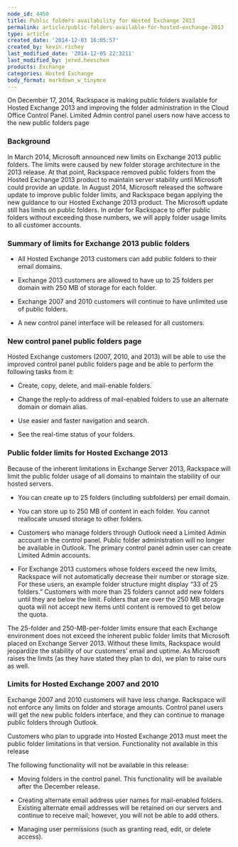 ```yaml
---
node_id: 4450
title: Public folders availability for Hosted Exchange 2013
permalink: article/public-folders-available-for-hosted-exchange-2013
type: article
created_date: '2014-12-03 16:05:57'
created_by: kevin.richey
last_modified_date: '2014-12-05 22:3211'
last_modified_by: jered.heeschen
products: Exchange
categories: Hosted Exchange
body_format: markdown_w_tinymce
---
```


On December 17, 2014, Rackspace is making public folders available for Hosted Exchange 2013 and improving the folder administration in the Cloud Office Control Panel. Limited Admin control panel users now have access to the new public folders page

### Background

In March 2014, Microsoft announced new limits on Exchange 2013 public folders. The limits were caused by new folder storage architecture in the 2013 release. At that point, Rackspace removed public folders from the Hosted Exchange 2013 product to maintain server stability until Microsoft could provide an update. In August 2014, Microsoft released the software update to improve public folder limits, and Rackspace began applying the new guidance to our Hosted Exchange 2013 product. The Microsoft update still has limits on public folders. In order for Rackspace to offer public folders without exceeding those numbers, we will apply folder usage limits to all customer accounts.

### Summary of limits for Exchange 2013 public folders

- All Hosted Exchange 2013 customers can add public folders to their email domains.

- Exchange 2013 customers are allowed to have up to 25 folders per domain with 250 MB of storage for each folder.

- Exchange 2007 and 2010 customers will continue to have unlimited use of public folders.

- A new control panel interface will be released for all customers.

### New control panel public folders page

Hosted Exchange customers (2007, 2010, and 2013) will be able to use the improved control panel public folders page and be able to perform the following tasks from it:

- Create, copy, delete, and mail-enable folders.

- Change the reply-to address of mail-enabled folders to use an alternate domain or domain alias.

- Use easier and faster navigation and search.

- See the real-time status of your folders. 

### Public folder limits for Hosted Exchange 2013

Because of the inherent limitations in Exchange Server 2013, Rackspace will limit the public folder usage of all domains to maintain the stability of our hosted servers.

- You can create up to 25 folders (including subfolders) per email domain.

- You can store up to 250 MB of content in each folder. You cannot reallocate unused storage to other folders.

- Customers who manage folders through Outlook need a Limited Admin account in the control panel. Public folder administration will no longer be available in Outlook. The primary control panel admin user can create Limited Admin accounts.

- For Exchange 2013 customers whose folders exceed the new limits, Rackspace will not automatically decrease their number or storage size. For these users, an example folder structure might display “33 of 25 folders.” Customers with more than 25 folders cannot add new folders until they are below the limit. Folders that are over the 250 MB storage quota will not accept new items until content is removed to get below the quota.

The 25-folder and 250-MB-per-folder limits ensure that each Exchange environment does not exceed the inherent public folder limits that Microsoft placed on Exchange Server 2013. Without these limits, Rackspace would jeopardize the stability of our customers’ email and uptime. As Microsoft raises the limits (as they have stated they plan to do), we plan to raise ours as well.

### Limits for Hosted Exchange 2007 and 2010

Exchange 2007 and 2010 customers will have less change. Rackspace will not enforce any limits on folder and storage amounts. Control panel users will get the new public folders interface, and they can continue to manage public folders through Outlook.

Customers who plan to upgrade into Hosted Exchange 2013 must meet the public folder limitations in that version.
Functionality not available in this release

The following functionality will not be available in this release:

- Moving folders in the control panel. This functionality will be available after the December release.

- Creating alternate email address user names for mail-enabled folders. Existing alternate email addresses will be retained on our servers and continue to receive mail; however, you will not be able to add others.

- Managing user permissions (such as granting read, edit, or delete access).
